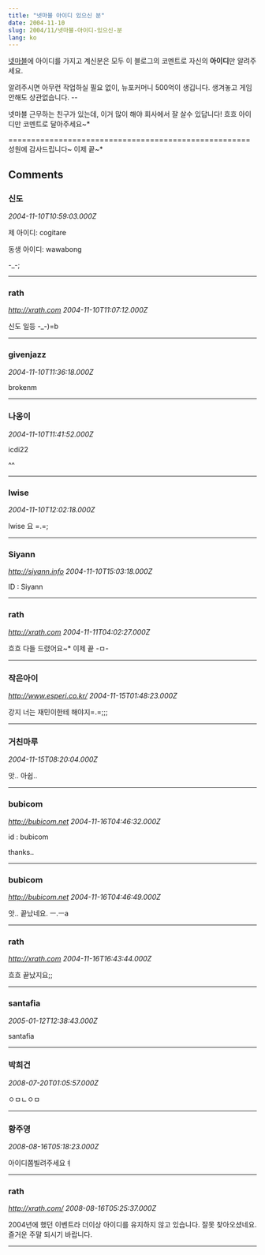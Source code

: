 ```yaml
---
title: "넷마블 아이디 있으신 분"
date: 2004-11-10
slug: 2004/11/넷마블-아이디-있으신-분
lang: ko
---
```


[넷마블](http://www.netmarble.com)에 아이디를 가지고 계신분은
모두 이 블로그의 코멘트로 자신의 **아이디**만 알려주세요.

알려주시면 아무런 작업하실 필요 없이, 뉴포커머니 500억이 생깁니다.
생겨놓고 게임 안해도 상관없습니다. --

넷마블 근무하는 친구가 있는데, 이거 많이 해야 회사에서 잘 살수 있답니다!
흐흐 아이디만 코멘트로 달아주세요~*

=====================================================
성원에 감사드립니다~ 이제 끝~*

## Comments

### 신도
*2004-11-10T10:59:03.000Z*

제 아이디: cogitare

동생 아이디: wawabong

-_-;

---

### rath
*http://xrath.com*
*2004-11-10T11:07:12.000Z*

신도 일등 -_-)=b

---

### givenjazz
*2004-11-10T11:36:18.000Z*

brokenm

---

### 나옹이
*2004-11-10T11:41:52.000Z*

icdi22  

^^

---

### lwise
*2004-11-10T12:02:18.000Z*

lwise 요 =.=;

---

### Siyann
*http://siyann.info*
*2004-11-10T15:03:18.000Z*

ID : Siyann

---

### rath
*http://xrath.com*
*2004-11-11T04:02:27.000Z*

흐흐 다들 드렸어요~* 이제 끝 -ㅁ-

---

### 작은아이
*http://www.esperi.co.kr/*
*2004-11-15T01:48:23.000Z*

강지 너는 재민이한테 해야지=.=;;;

---

### 거친마루
*2004-11-15T08:20:04.000Z*

앗.. 아쉽..

---

### bubicom
*http://bubicom.net*
*2004-11-16T04:46:32.000Z*

id : bubicom

thanks..

---

### bubicom
*http://bubicom.net*
*2004-11-16T04:46:49.000Z*

앗.. 끝났네요. ㅡ.ㅡa

---

### rath
*http://xrath.com*
*2004-11-16T16:43:44.000Z*

흐흐 끝났지요;;

---

### santafia
*2005-01-12T12:38:43.000Z*

santafia

---

### 박희건
*2008-07-20T01:05:57.000Z*

ㅇㅁㄴㅇㅁ

---

### 황주영
*2008-08-16T05:18:23.000Z*

아이디쫌빌려주세요ㅕ

---

### rath
*http://xrath.com/*
*2008-08-16T05:25:37.000Z*

2004년에 했던 이벤트라 더이상 아이디를 유지하지 않고 있습니다. 잘못 찾아오셨네요. 즐거운 주말 되시기 바랍니다.

---


